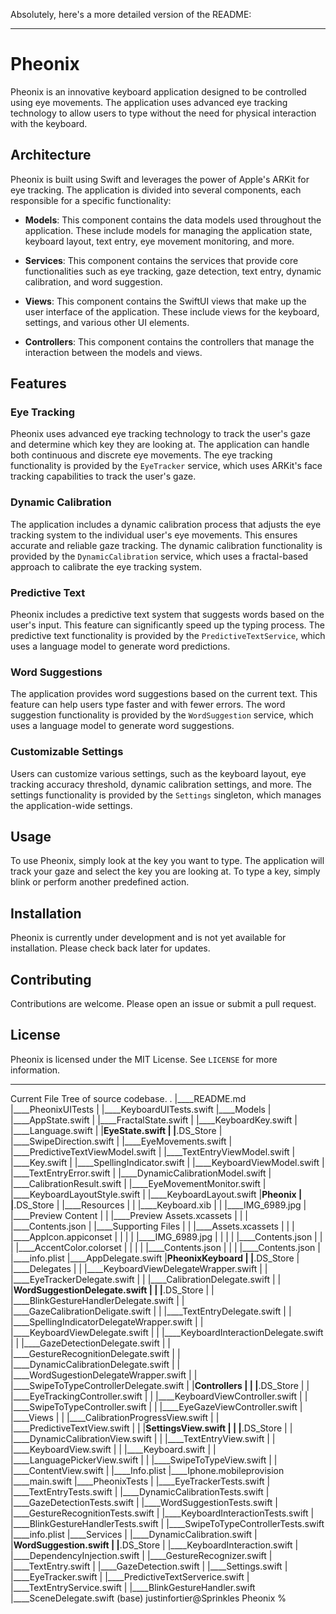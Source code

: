 Absolutely, here's a more detailed version of the README:

---

# Pheonix

Pheonix is an innovative keyboard application designed to be controlled using eye movements. The application uses advanced eye tracking technology to allow users to type without the need for physical interaction with the keyboard.

## Architecture

Pheonix is built using Swift and leverages the power of Apple's ARKit for eye tracking. The application is divided into several components, each responsible for a specific functionality:

- **Models**: This component contains the data models used throughout the application. These include models for managing the application state, keyboard layout, text entry, eye movement monitoring, and more.

- **Services**: This component contains the services that provide core functionalities such as eye tracking, gaze detection, text entry, dynamic calibration, and word suggestion.

- **Views**: This component contains the SwiftUI views that make up the user interface of the application. These include views for the keyboard, settings, and various other UI elements.

- **Controllers**: This component contains the controllers that manage the interaction between the models and views.

## Features

### Eye Tracking

Pheonix uses advanced eye tracking technology to track the user's gaze and determine which key they are looking at. The application can handle both continuous and discrete eye movements. The eye tracking functionality is provided by the `EyeTracker` service, which uses ARKit's face tracking capabilities to track the user's gaze.

### Dynamic Calibration

The application includes a dynamic calibration process that adjusts the eye tracking system to the individual user's eye movements. This ensures accurate and reliable gaze tracking. The dynamic calibration functionality is provided by the `DynamicCalibration` service, which uses a fractal-based approach to calibrate the eye tracking system.

### Predictive Text

Pheonix includes a predictive text system that suggests words based on the user's input. This feature can significantly speed up the typing process. The predictive text functionality is provided by the `PredictiveTextService`, which uses a language model to generate word predictions.

### Word Suggestions

The application provides word suggestions based on the current text. This feature can help users type faster and with fewer errors. The word suggestion functionality is provided by the `WordSuggestion` service, which uses a language model to generate word suggestions.

### Customizable Settings

Users can customize various settings, such as the keyboard layout, eye tracking accuracy threshold, dynamic calibration settings, and more. The settings functionality is provided by the `Settings` singleton, which manages the application-wide settings.

## Usage

To use Pheonix, simply look at the key you want to type. The application will track your gaze and select the key you are looking at. To type a key, simply blink or perform another predefined action.

## Installation

Pheonix is currently under development and is not yet available for installation. Please check back later for updates.

## Contributing

Contributions are welcome. Please open an issue or submit a pull request.

## License

Pheonix is licensed under the MIT License. See `LICENSE` for more information.

---

Current File Tree of source codebase.
.
|____README.md
|____PheonixUITests
| |____KeyboardUITests.swift
|____Models
| |____AppState.swift
| |____FractalState.swift
| |____KeyboardKey.swift
| |____Language.swift
| |____EyeState.swift
| |____.DS_Store
| |____SwipeDirection.swift
| |____EyeMovements.swift
| |____PredictiveTextViewModel.swift
| |____TextEntryViewModel.swift
| |____Key.swift
| |____SpellingIndicator.swift
| |____KeyboardViewModel.swift
| |____TextEntryError.swift
| |____DynamicCalibrationModel.swift
| |____CalibrationResult.swift
| |____EyeMovementMonitor.swift
| |____KeyboardLayoutStyle.swift
| |____KeyboardLayout.swift
|____Pheonix
| |____.DS_Store
| |____Resources
| | |____Keyboard.xib
| | |____IMG_6989.jpg
| |____Preview Content
| | |____Preview Assets.xcassets
| | | |____Contents.json
| |____Supporting Files
| | |____Assets.xcassets
| | | |____AppIcon.appiconset
| | | | |____IMG_6989.jpg
| | | | |____Contents.json
| | | |____AccentColor.colorset
| | | | |____Contents.json
| | | |____Contents.json
| |____info.plist
|____AppDelegate.swift
|____PheonixKeyboard
| |____.DS_Store
| |____Delegates
| | |____KeyboardViewDelegateWrapper.swift
| | |____EyeTrackerDelegate.swift
| | |____CalibrationDelegate.swift
| | |____WordSuggestionDelegate.swift
| | |____.DS_Store
| | |____BlinkGestureHandlerDelegate.swift
| | |____GazeCalibrationDeligate.swift
| | |____TextEntryDelegate.swift
| | |____SpellingIndicatorDelegateWrapper.swift
| | |____KeyboardViewDelegate.swift
| | |____KeyboardInteractionDelegate.swift
| | |____GazeDetectionDelegate.swift
| | |____GestureRecognitionDelegate.swift
| | |____DynamicCalibrationDelegate.swift
| | |____WordSugestionDelegateWrapper.swift
| | |____SwipeToTypeControllerDelegate.swift
| |____Controllers
| | |____.DS_Store
| | |____EyeTrackingController.swift
| | |____KeyboardViewController.swift
| | |____SwipeToTypeController.swift
| | |____EyeGazeViewController.swift
| |____Views
| | |____CalibrationProgressView.swift
| | |____PredictiveTextView.swift
| | |____SettingsView.swift
| | |____.DS_Store
| | |____DynamicCalibrationView.swift
| | |____TextEntryView.swift
| | |____KeyboardView.swift
| | |____Keyboard.swift
| | |____LanguagePickerView.swift
| | |____SwipeToTypeView.swift
| | |____ContentView.swift
| |____Info.plist
|____Iphone.mobileprovision
|____main.swift
|____PheonixTests
| |____EyeTrackerTests.swift
| |____TextEntryTests.swift
| |____DynamicCalibrationTests.swift
| |____GazeDetectionTests.swift
| |____WordSuggestionTests.swift
| |____GestureRecognitionTests.swift
| |____KeyboardInteractionTests.swift
| |____BlinkGestureHandlerTests.swift
| |____SwipeToTypeControllerTests.swift
|____info.plist
|____Services
| |____DynamicCalibration.swift
| |____WordSuggestion.swift
| |____.DS_Store
| |____KeyboardInteraction.swift
| |____DependencyInjection.swift
| |____GestureRecognizer.swift
| |____TextEntry.swift
| |____GazeDetection.swift
| |____Settings.swift
| |____EyeTracker.swift
| |____PredictiveTextServerice.swift
| |____TextEntryService.swift
| |____BlinkGestureHandler.swift
|____SceneDelegate.swift
(base) justinfortier@Sprinkles Pheonix % 

